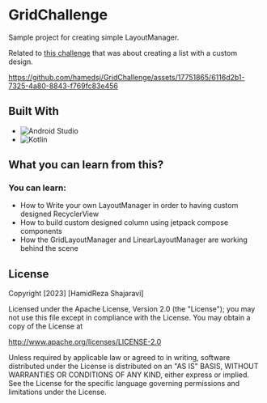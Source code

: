 # GridChallenge
Sample project for creating simple LayoutManager.

Related to <a href="https://youtu.be/1LXzovwCYd8">this challenge</a> that was about creating a list with a custom design.

https://github.com/hamedsj/GridChallenge/assets/17751865/6116d2b1-7325-4a80-8843-f769fc83e456

## Built With
* ![Android Studio](https://img.shields.io/badge/Android%20Studio-3DDC84.svg?style=for-the-badge&logo=android-studio&logoColor=white)
* ![Kotlin](https://img.shields.io/badge/kotlin-%237F52FF.svg?style=for-the-badge&logo=kotlin&logoColor=white)

## What you can learn from this?
### You can learn:
- How to Write your own LayoutManager in order to having custom designed RecyclerView
- How to build custom designed column using jetpack compose components
- How the GridLayoutManager and LinearLayoutManager are working behind the scene

## License

Copyright [2023] [HamidReza Shajaravi]

Licensed under the Apache License, Version 2.0 (the "License");
you may not use this file except in compliance with the License.
You may obtain a copy of the License at

   http://www.apache.org/licenses/LICENSE-2.0

Unless required by applicable law or agreed to in writing, software
distributed under the License is distributed on an "AS IS" BASIS,
WITHOUT WARRANTIES OR CONDITIONS OF ANY KIND, either express or implied.
See the License for the specific language governing permissions and
limitations under the License.

